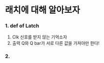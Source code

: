 # 래치에 대해 알아보자

### 1. def of Latch
1. Clk 신호를 받지 않는 기억소자
2. 출력 Q와 Q bar가 서로 다른 값을 가져야만 한다!

### 2. 
